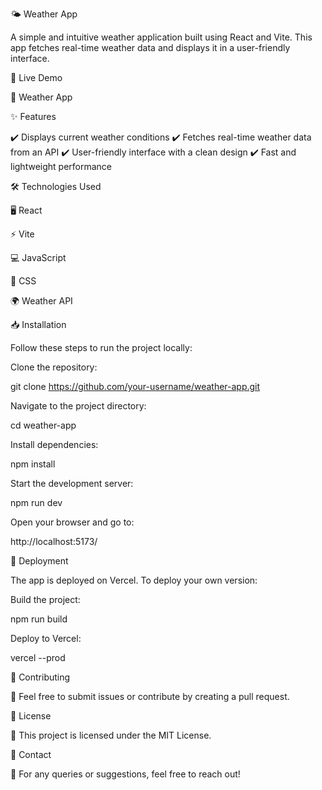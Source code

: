 🌤 Weather App

A simple and intuitive weather application built using React and Vite. This app fetches real-time weather data and displays it in a user-friendly interface.

🚀 Live Demo

🔗 Weather App

✨ Features

✔️ Displays current weather conditions
✔️ Fetches real-time weather data from an API
✔️ User-friendly interface with a clean design
✔️ Fast and lightweight performance

🛠️ Technologies Used

🖥 React

⚡ Vite

💻 JavaScript

🎨 CSS

🌍 Weather API

📥 Installation

Follow these steps to run the project locally:

Clone the repository:

git clone https://github.com/your-username/weather-app.git

Navigate to the project directory:

cd weather-app

Install dependencies:

npm install

Start the development server:

npm run dev

Open your browser and go to:

http://localhost:5173/

🚀 Deployment

The app is deployed on Vercel. To deploy your own version:

Build the project:

npm run build

Deploy to Vercel:

vercel --prod

🤝 Contributing

🔹 Feel free to submit issues or contribute by creating a pull request.

📜 License

📝 This project is licensed under the MIT License.

📩 Contact

📧 For any queries or suggestions, feel free to reach out!

